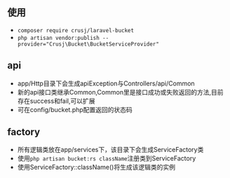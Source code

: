 
## 使用

* `composer require crusj/laravel-bucket`
* `php artisan vendor:publish --provider="Crusj\Bucket\BucketServiceProvider"`

## api

* app/Http目录下会生成apiException与Controllers/api/Common
* 新的api接口类继承Common,Common里是接口成功或失败返回的方法,目前存在success和fail,可以扩展
* 可在config/bucket.php配置返回的状态码

## factory

* 所有逻辑类放在app/services下，该目录下会生成ServiceFactory类
* 使用`php artisan bucket:rs className`注册类到ServiceFactory
* 使用ServiceFactory::className()将生成该逻辑类的实例
